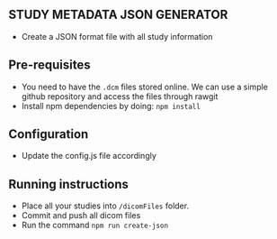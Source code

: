 ## STUDY METADATA JSON GENERATOR
- Create a JSON format file with all study information

## Pre-requisites
- You need to have the `.dcm` files stored online. We can use a simple github repository and access the files through rawgit
- Install npm dependencies by doing: 
`npm install`

## Configuration
- Update the config.js file accordingly

## Running instructions
- Place all your studies into `/dicomFiles` folder.
- Commit and push all dicom files
- Run the command `npm run create-json`